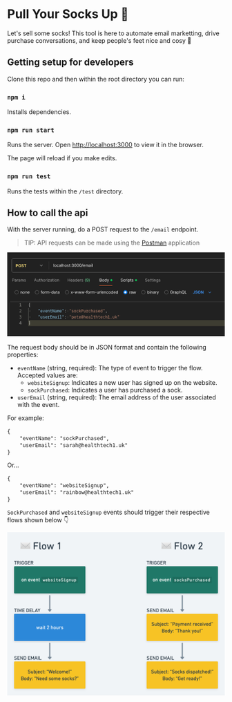 # Pull Your Socks Up 🧦
Let's sell some socks! This tool is here to automate email marketting, drive purchase conversations, 
and keep people's feet nice and cosy 🧦

## Getting setup for developers

Clone this repo and then within the root directory you can run:

### `npm i`

Installs dependencies.


### `npm run start`

Runs the server.
Open [http://localhost:3000](http://localhost:3000) to view it in the browser.

The page will reload if you make edits.

### `npm run test`

Runs the tests within the `/test` directory.


## How to call the api

With the server running, do a POST request to the `/email` endpoint. 

>TIP: API requests can be made using the [Postman](https://www.postman.com/downloads/) application

![alt text](images/postman.png)

The request body should be in JSON format and contain the following properties:

- `eventName` (string, required): The type of event to trigger the flow. Accepted values are:
  - `websiteSignup`: Indicates a new user has signed up on the website.
  - `sockPurchased`: Indicates a user has purchased a sock.
- `userEmail` (string, required): The email address of the user associated with the event.

For example:
```
{
	"eventName": "sockPurchased",
	"userEmail": "sarah@healthtech1.uk"
}
```
Or...
```
{
	"eventName": "websiteSignup",
	"userEmail": "rainbow@healthtech1.uk"
}
```

`SockPurchased` and `websiteSignup` events should trigger their respective flows shown below 👇

![alt text](images/flow-diagram.png)